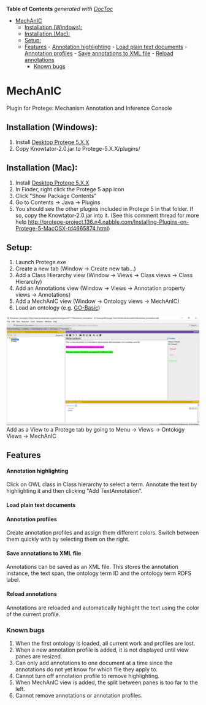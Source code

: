 **Table of Contents**  *generated with [DocToc](http://doctoc.herokuapp.com/)*

- [MechAnIC](#)
	- [Installation (Windows):](#)
	- [Installation (Mac):](#)
	- [Setup:](#)
	- [Features](#)
			- [Annotation highlighting](#)
			- [Load plain text documents](#)
			- [Annotation profiles](#)
			- [Save annotations to XML file](#)
			- [Reload annotations](#)
		- [Known bugs](#)

# MechAnIC
Plugin for Protege: Mechanism Annotation and Inference Console

## Installation (Windows):

1. Install [Desktop Protege 5.X.X][protege link]
2. Copy Knowtator-2.0.jar to Protege-5.X.X/plugins/

## Installation (Mac):
1. Install [Desktop Protege 5.X.X][protege link]
2. In Finder, right click the Protege 5 app icon
3. Click "Show Package Contents"
4. Go to Contents -> Java -> Plugins
5. You should see the other plugins included in Protege 5 in that folder. If so, copy the Knowtator-2.0.jar into it.
(See this comment thread for more help http://protege-project.136.n4.nabble.com/Installing-Plugins-on-Protege-5-MacOSX-td4665874.html) 

## Setup:
1. Launch Protege.exe
2. Create a new tab (Window -> Create new tab...)
3. Add a Class Hierarchy view (Window -> Views -> Class views -> Class Hierarchy)
4. Add an Annotations view (Window -> Views -> Annotation property views -> Annotations)
5. Add a MechAnIC view (Window -> Ontology views -> MechAnIC)
6. Load an ontology (e.g. [GO-Basic][ontology example])

![After installation][installation image]
Add as a View to a Protege tab by going to Menu -> Views -> Ontology Views -> MechAnIC

## Features

#### Annotation highlighting
Click on OWL class in Class hierarchy to select a term. Annotate the text by highlighting it and then clicking "Add TextAnnotation". 

#### Load plain text documents

#### Annotation profiles
Create annotation profiles and assign them different colors. Switch between them quickly with by selecting them on the right.

#### Save annotations to XML file
Annotations can be saved as an XML file. This stores the annotation instance, the text span, the ontology term ID and the ontology term RDFS label.

#### Reload annotations
Annotations are reloaded and automatically highlight the text using the color of the current profile.

### Known bugs
1. When the first ontology is loaded, all current work and profiles are lost.
2. When a new annotation profile is added, it is not displayed until view panes are resized.
3. Can only add annotations to one document at a time since the annotations do not yet know for which file they apply to.
4. Cannot turn off annotation profile to remove highlighting.
5. When MechAnIC view is added, the split between panes is too far to the left.
6. Cannot remove annotations or annotation profiles.

[protege link]:http://protege.stanford.edu/products.php#desktop-protege
[installation image]:installation_image.jpg
[ontology example]:http://purl.obolibrary.org/obo/go/go-basic.obo

